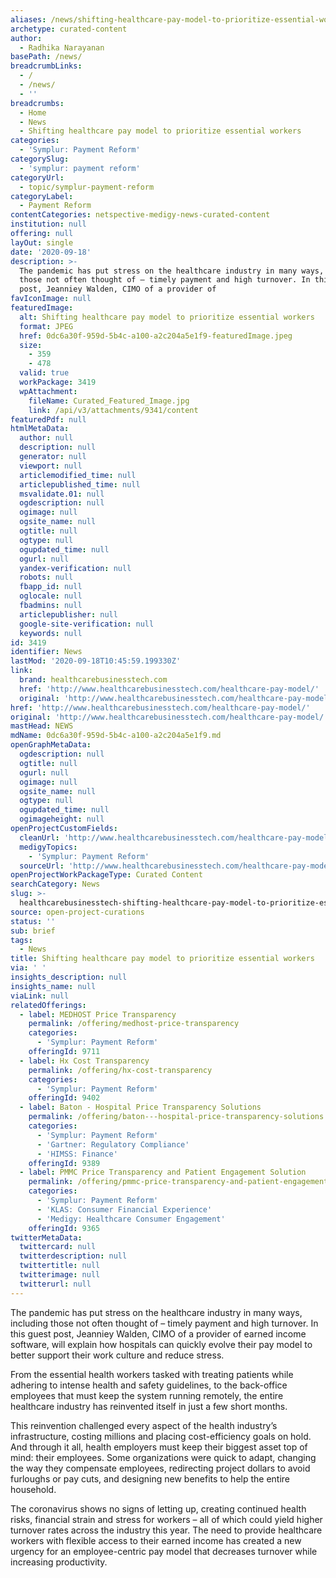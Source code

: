```yaml
---
aliases: /news/shifting-healthcare-pay-model-to-prioritize-essential-workers
archetype: curated-content
author:
  - Radhika Narayanan
basePath: /news/
breadcrumbLinks:
  - /
  - /news/
  - ''
breadcrumbs:
  - Home
  - News
  - Shifting healthcare pay model to prioritize essential workers
categories:
  - 'Symplur: Payment Reform'
categorySlug:
  - 'symplur: payment reform'
categoryUrl:
  - topic/symplur-payment-reform
categoryLabel:
  - Payment Reform
contentCategories: netspective-medigy-news-curated-content
institution: null
offering: null
layOut: single
date: '2020-09-18'
description: >-
  The pandemic has put stress on the healthcare industry in many ways, including
  those not often thought of – timely payment and high turnover. In this guest
  post, Jeanniey Walden, CIMO of a provider of
favIconImage: null
featuredImage:
  alt: Shifting healthcare pay model to prioritize essential workers
  format: JPEG
  href: 0dc6a30f-959d-5b4c-a100-a2c204a5e1f9-featuredImage.jpeg
  size:
    - 359
    - 478
  valid: true
  workPackage: 3419
  wpAttachment:
    fileName: Curated_Featured_Image.jpg
    link: /api/v3/attachments/9341/content
featuredPdf: null
htmlMetaData:
  author: null
  description: null
  generator: null
  viewport: null
  articlemodified_time: null
  articlepublished_time: null
  msvalidate.01: null
  ogdescription: null
  ogimage: null
  ogsite_name: null
  ogtitle: null
  ogtype: null
  ogupdated_time: null
  ogurl: null
  yandex-verification: null
  robots: null
  fbapp_id: null
  oglocale: null
  fbadmins: null
  articlepublisher: null
  google-site-verification: null
  keywords: null
id: 3419
identifier: News
lastMod: '2020-09-18T10:45:59.199330Z'
link:
  brand: healthcarebusinesstech.com
  href: 'http://www.healthcarebusinesstech.com/healthcare-pay-model/'
  original: 'http://www.healthcarebusinesstech.com/healthcare-pay-model/'
href: 'http://www.healthcarebusinesstech.com/healthcare-pay-model/'
original: 'http://www.healthcarebusinesstech.com/healthcare-pay-model/'
mastHead: NEWS
mdName: 0dc6a30f-959d-5b4c-a100-a2c204a5e1f9.md
openGraphMetaData:
  ogdescription: null
  ogtitle: null
  ogurl: null
  ogimage: null
  ogsite_name: null
  ogtype: null
  ogupdated_time: null
  ogimageheight: null
openProjectCustomFields:
  cleanUrl: 'http://www.healthcarebusinesstech.com/healthcare-pay-model/'
  medigyTopics:
    - 'Symplur: Payment Reform'
  sourceUrl: 'http://www.healthcarebusinesstech.com/healthcare-pay-model/'
openProjectWorkPackageType: Curated Content
searchCategory: News
slug: >-
  healthcarebusinesstech-shifting-healthcare-pay-model-to-prioritize-essential-workers
source: open-project-curations
status: ''
sub: brief
tags:
  - News
title: Shifting healthcare pay model to prioritize essential workers
via: ' '
insights_description: null
insights_name: null
viaLink: null
relatedOfferings:
  - label: MEDHOST Price Transparency
    permalink: /offering/medhost-price-transparency
    categories:
      - 'Symplur: Payment Reform'
    offeringId: 9711
  - label: Hx Cost Transparency
    permalink: /offering/hx-cost-transparency
    categories:
      - 'Symplur: Payment Reform'
    offeringId: 9402
  - label: Baton - Hospital Price Transparency Solutions
    permalink: /offering/baton---hospital-price-transparency-solutions
    categories:
      - 'Symplur: Payment Reform'
      - 'Gartner: Regulatory Compliance'
      - 'HIMSS: Finance'
    offeringId: 9389
  - label: PMMC Price Transparency and Patient Engagement Solution
    permalink: /offering/pmmc-price-transparency-and-patient-engagement-solution
    categories:
      - 'Symplur: Payment Reform'
      - 'KLAS: Consumer Financial Experience'
      - 'Medigy: Healthcare Consumer Engagement'
    offeringId: 9365
twitterMetaData:
  twittercard: null
  twitterdescription: null
  twittertitle: null
  twitterimage: null
  twitterurl: null
---
```

<p>The pandemic has put stress on the healthcare industry in many ways, including those not often thought of – timely payment and high turnover. In this guest post, Jeanniey Walden, CIMO of a provider of earned income software, will explain how hospitals can quickly evolve their pay model to better support their work culture and reduce stress.</p><p>From the essential health workers tasked with treating patients while adhering to intense health and safety guidelines, to the back-office employees that must keep the system running remotely, the entire healthcare industry has reinvented itself in just a few short months.</p><p>This reinvention challenged every aspect of the health industry’s infrastructure, costing millions and placing cost-efficiency goals on hold. And through it all, health employers must keep their biggest asset top of mind: their employees. Some organizations were quick to adapt, changing the way they compensate employees, redirecting project dollars to avoid furloughs or pay cuts, and designing new benefits to help the entire household.</p><p>The coronavirus shows no signs of letting up, creating continued health risks, financial strain and stress for workers – all of which could yield higher turnover rates across the industry this year. The need to provide healthcare workers with flexible access to their earned income has created a new urgency for an employee-centric pay model that decreases turnover while increasing productivity.<br>&nbsp;</p>